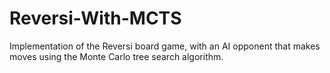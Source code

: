 # Reversi-With-MCTS
Implementation of the Reversi board game, with an AI opponent that makes moves using the Monte Carlo tree search algorithm.
